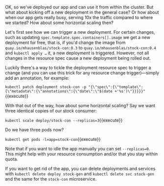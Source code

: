 OK, so we've deployed our app and can use it from within the cluster.
But what about kicking off a new deployment in the general case? Or how about when our app gets really busy, serving 10x the traffic compared to where we started? How about some horizontal scaling then?

Let's first see how we can trigger a new deployment. For certain changes, such as updating `spec.template.spec.containers[].image` we get a new deployment for free, that is, if you'd change the image from `quay.io/mhausenblas/stock-con:0.3` to `quay.io/mhausenblas/stock-con:0.4` and `kubectl apply …` it, a new deployment is triggered. However, not all changes in the resource spec cause a new deployment being rolled out.

Luckily there's a way to tickle the deployment resource spec to trigger a change (and you can use this trick for any resource change trigger)—simply add an annotation, for example:

`kubectl patch deployment stock-con -p "{\"spec\":{\"template\":{\"metadata\":{\"annotations\":{\"date\":\"$(date +'%s')\"}}}}}"`{{execute}} 

With that out of the way, how about some horizontal scaling? Say we want three identical copies of our stock consumer:

`kubectl scale deploy/stock-con --replicas=3`{{execute}}

Do we have three pods now?

`kubectl get pods -l=app=stock-con`{{execute}}

Note that if you want to idle the app manually you can set `--replicas=0`. This might help with your resource consumption and/or that you stay within quota.

If you want to get rid of the app, you can delete deployments and services with `kubectl delete deploy stock-gen` and `kubectl delete svc stock-gen` and the same for the `stock-con` microservice.